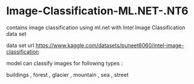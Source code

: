 # Image-Classification-ML.NET-.NT6


contains image classification using ml.net with Intel Image Classification data set 


data set url https://www.kaggle.com/datasets/puneet6060/intel-image-classification

model can classify images for following types :

buildings ,
forest ,
glacier ,
mountain ,
sea ,
street 


